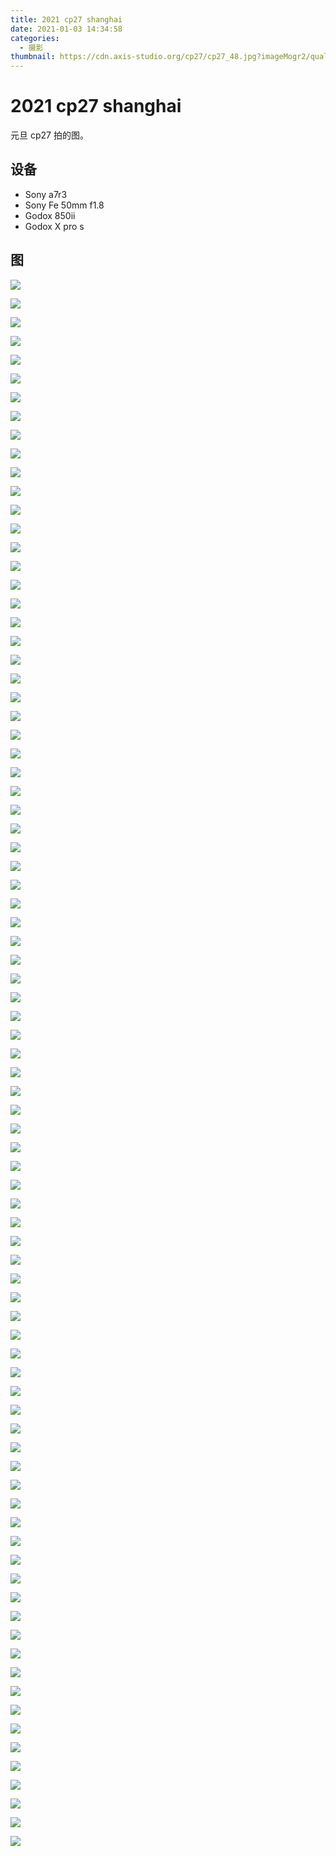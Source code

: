 ```yaml
---
title: 2021 cp27 shanghai
date: 2021-01-03 14:34:58
categories:
  - 摄影
thumbnail: https://cdn.axis-studio.org/cp27/cp27_48.jpg?imageMogr2/quality/50
---
```


# 2021 cp27 shanghai

元旦 cp27 拍的图。

## 设备

- Sony a7r3
- Sony Fe 50mm f1.8
- Godox 850ii
- Godox X pro s

## 图

![](https://cdn.axis-studio.org/cp27/cp27_1.jpg)

![](https://cdn.axis-studio.org/cp27/cp27_2.jpg)

![](https://cdn.axis-studio.org/cp27/cp27_3.jpg)

![](https://cdn.axis-studio.org/cp27/cp27_4.jpg)

![](https://cdn.axis-studio.org/cp27/cp27_5.jpg)

![](https://cdn.axis-studio.org/cp27/cp27_6.jpg)

![](https://cdn.axis-studio.org/cp27/cp27_7.jpg)

![](https://cdn.axis-studio.org/cp27/cp27_8.jpg)

![](https://cdn.axis-studio.org/cp27/cp27_9.jpg)

![](https://cdn.axis-studio.org/cp27/cp27_10.jpg)

![](https://cdn.axis-studio.org/cp27/cp27_11.jpg)

![](https://cdn.axis-studio.org/cp27/cp27_12.jpg)

![](https://cdn.axis-studio.org/cp27/cp27_13.jpg)

![](https://cdn.axis-studio.org/cp27/cp27_14.jpg)

![](https://cdn.axis-studio.org/cp27/cp27_15.jpg)

![](https://cdn.axis-studio.org/cp27/cp27_16.jpg)

![](https://cdn.axis-studio.org/cp27/cp27_17.jpg)

![](https://cdn.axis-studio.org/cp27/cp27_18.jpg)

![](https://cdn.axis-studio.org/cp27/cp27_19.jpg)

![](https://cdn.axis-studio.org/cp27/cp27_20.jpg)

![](https://cdn.axis-studio.org/cp27/cp27_21.jpg)

![](https://cdn.axis-studio.org/cp27/cp27_22.jpg)

![](https://cdn.axis-studio.org/cp27/cp27_23.jpg)

![](https://cdn.axis-studio.org/cp27/cp27_24.jpg)

![](https://cdn.axis-studio.org/cp27/cp27_25.jpg)

![](https://cdn.axis-studio.org/cp27/cp27_26.jpg)

![](https://cdn.axis-studio.org/cp27/cp27_27.jpg)

![](https://cdn.axis-studio.org/cp27/cp27_28.jpg)

![](https://cdn.axis-studio.org/cp27/cp27_29.jpg)

![](https://cdn.axis-studio.org/cp27/cp27_30.jpg)

![](https://cdn.axis-studio.org/cp27/cp27_31.jpg)

![](https://cdn.axis-studio.org/cp27/cp27_32.jpg)

![](https://cdn.axis-studio.org/cp27/cp27_33.jpg)

![](https://cdn.axis-studio.org/cp27/cp27_34.jpg)

![](https://cdn.axis-studio.org/cp27/cp27_35.jpg)

![](https://cdn.axis-studio.org/cp27/cp27_36.jpg)

![](https://cdn.axis-studio.org/cp27/cp27_37.jpg)

![](https://cdn.axis-studio.org/cp27/cp27_38.jpg)

![](https://cdn.axis-studio.org/cp27/cp27_39.jpg)

![](https://cdn.axis-studio.org/cp27/cp27_40.jpg)

![](https://cdn.axis-studio.org/cp27/cp27_41.jpg)

![](https://cdn.axis-studio.org/cp27/cp27_42.jpg)

![](https://cdn.axis-studio.org/cp27/cp27_43.jpg)

![](https://cdn.axis-studio.org/cp27/cp27_44.jpg)

![](https://cdn.axis-studio.org/cp27/cp27_45.jpg)

![](https://cdn.axis-studio.org/cp27/cp27_46.jpg)

![](https://cdn.axis-studio.org/cp27/cp27_47.jpg)

![](https://cdn.axis-studio.org/cp27/cp27_48.jpg)

![](https://cdn.axis-studio.org/cp27/cp27_49.jpg)

![](https://cdn.axis-studio.org/cp27/cp27_50.jpg)

![](https://cdn.axis-studio.org/cp27/cp27_51.jpg)

![](https://cdn.axis-studio.org/cp27/cp27_52.jpg)

![](https://cdn.axis-studio.org/cp27/cp27_53.jpg)

![](https://cdn.axis-studio.org/cp27/cp27_54.jpg)

![](https://cdn.axis-studio.org/cp27/cp27_55.jpg)

![](https://cdn.axis-studio.org/cp27/cp27_56.jpg)

![](https://cdn.axis-studio.org/cp27/cp27_57.jpg)

![](https://cdn.axis-studio.org/cp27/cp27_58.jpg)

![](https://cdn.axis-studio.org/cp27/cp27_59.jpg)

![](https://cdn.axis-studio.org/cp27/cp27_60.jpg)

![](https://cdn.axis-studio.org/cp27/cp27_61.jpg)

![](https://cdn.axis-studio.org/cp27/cp27_62.jpg)

![](https://cdn.axis-studio.org/cp27/cp27_63.jpg)

![](https://cdn.axis-studio.org/cp27/cp27_64.jpg)

![](https://cdn.axis-studio.org/cp27/cp27_65.jpg)

![](https://cdn.axis-studio.org/cp27/cp27_66.jpg)

![](https://cdn.axis-studio.org/cp27/cp27_67.jpg)

![](https://cdn.axis-studio.org/cp27/cp27_68.jpg)

![](https://cdn.axis-studio.org/cp27/cp27_69.jpg)

![](https://cdn.axis-studio.org/cp27/cp27_70.jpg)

![](https://cdn.axis-studio.org/cp27/cp27_71.jpg)

![](https://cdn.axis-studio.org/cp27/cp27_72.jpg)

![](https://cdn.axis-studio.org/cp27/cp27_73.jpg)

![](https://cdn.axis-studio.org/cp27/cp27_74.jpg)

![](https://cdn.axis-studio.org/cp27/cp27_75.jpg)

![](https://cdn.axis-studio.org/cp27/cp27_76.jpg)

![](https://cdn.axis-studio.org/cp27/cp27_77.jpg)

![](https://cdn.axis-studio.org/cp27/cp27_78.jpg)

![](https://cdn.axis-studio.org/cp27/cp27_79.jpg)

![](https://cdn.axis-studio.org/cp27/cp27_80.jpg)

![](https://cdn.axis-studio.org/cp27/cp27_81.jpg)

![](https://cdn.axis-studio.org/cp27/cp27_82.jpg)

![](https://cdn.axis-studio.org/cp27/cp27_83.jpg)

![](https://cdn.axis-studio.org/cp27/cp27_84.jpg)